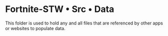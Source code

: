 # Fortnite-STW • Src • Data

This folder is used to hold any and all files that are referenced by other apps or websites to populate data.
